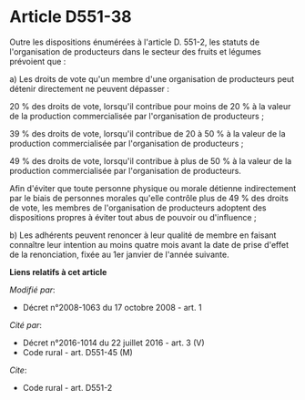 # Article D551-38

Outre les dispositions énumérées à l'article D. 551-2, les statuts de l'organisation de producteurs dans le secteur des
fruits et légumes prévoient que : 

a) Les droits de vote qu'un membre d'une organisation de producteurs peut détenir directement ne peuvent dépasser : 

20 % des droits de vote, lorsqu'il contribue pour moins de 20 % à la valeur de la production commercialisée par
l'organisation de producteurs ; 

39 % des droits de vote, lorsqu'il contribue de 20 à 50 % à la valeur de la production commercialisée par l'organisation de
producteurs ; 

49 % des droits de vote, lorsqu'il contribue à plus de 50 % à la valeur de la production commercialisée par l'organisation de
producteurs. 

Afin d'éviter que toute personne physique ou morale détienne indirectement par le biais de personnes morales qu'elle contrôle
plus de 49 % des droits de vote, les membres de l'organisation de producteurs adoptent des dispositions propres à éviter tout
abus de pouvoir ou d'influence ; 

b) Les adhérents peuvent renoncer à leur qualité de membre en faisant connaître leur intention au moins quatre mois avant la
date de prise d'effet de la renonciation, fixée au 1er janvier de l'année suivante.

**Liens relatifs à cet article**

_Modifié par_:

  - Décret n°2008-1063 du 17 octobre 2008 - art. 1

_Cité par_:

  - Décret n°2016-1014 du 22 juillet 2016 - art. 3 (V)
  - Code rural - art. D551-45 (M)

_Cite_:

  - Code rural - art. D551-2
